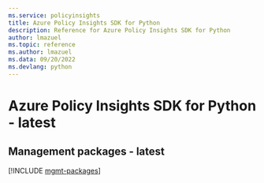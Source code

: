 ```yaml
---
ms.service: policyinsights
title: Azure Policy Insights SDK for Python
description: Reference for Azure Policy Insights SDK for Python
author: lmazuel
ms.topic: reference
ms.author: lmazuel
ms.data: 09/20/2022
ms.devlang: python
---
```

# Azure Policy Insights SDK for Python - latest

## Management packages - latest
[!INCLUDE [mgmt-packages](policy-insights-mgmt-index.md)]